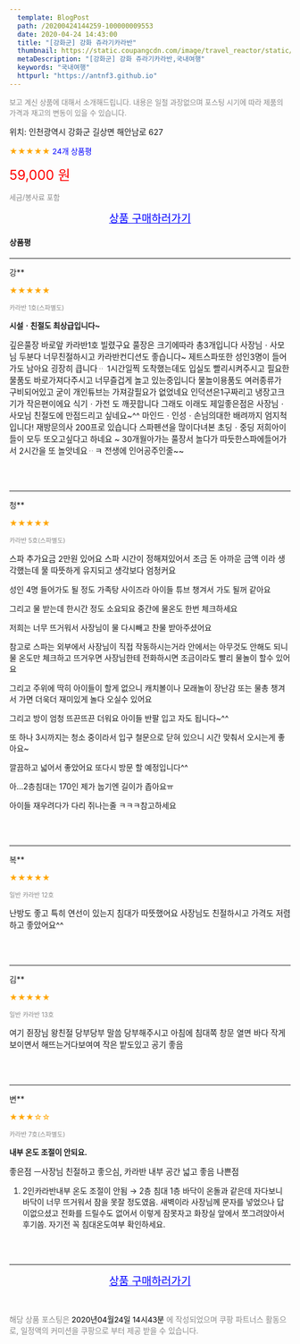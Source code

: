 ```yaml
---
  template: BlogPost
  path: /20200424144259-100000009553
  date: 2020-04-24 14:43:00
  title: "[강화군] 강화 쥬라기카라반"
  thumbnail: https://static.coupangcdn.com/image/travel_reactor/static/booking/image/pension/ddnayo/cadf35d2-82d4-465d-9130-356094c13886.jpg
  metaDescription: "[강화군] 강화 쥬라기카라반,국내여행"
  keywords: "국내여행"
  httpurl: "https://antnf3.github.io"
---
```

  
<span style="color: #888;font-size:0.8rem">보고 계신 상품에 대해서 소개해드립니다.
내용은 일절 과장없으며 포스팅 시기에 따라 제품의 가격과 재고의 변동이 있을 수 있습니다.</span>
  
<span style="font-size: 0.9rem;">위치: 인천광역시 강화군 길상면 해안남로 627</span>
  
<span style="color: orange;">★★★★★</span> <span style="color: blue;font-size: 0.85rem;">24개 상품평</span>
  
<span style="color: red;font-size: 1.5rem;">59,000 원</span>
  
<span style="color: #888;font-size:0.8rem">세금/봉사료 포함</span>





<p align="center"><a href="http://me2.do/53YxVAVw" style="font-size: 1.2rem; color: blue;">상품 구매하러가기</a></p>

#### 상품평
  
---
  
강**
    
<span style="color: orange;">★★★★★</span>
    
<span style="color: #888;font-size:0.7rem">카라반 1호(스파별도)</span>
    
<span style="font-size:0.85rem">**시설ㆍ친절도 최상급입니다~**</span>
    
<span style="font-size: 0.9rem;">깊은풀장 바로앞 카라반1호 빌렸구요
풀장은 크기에따라 총3개입니다 
사장님ㆍ사모님 두분다 너무친절하시고
카라반컨디션도 좋습니다~
제트스파또한 성인3명이 들어가도 남아요
굉장히 큽니다ᆢ
1시간일찍 도착했는데도 입실도 빨리시켜주시고
필요한물품도 바로가져다주시고
너무즐겁게 놀고 있는중입니다
물놀이용품도 여러종류가 구비되어있고
굳이 개인튜브는 가져갈필요가 없었네요
인덕션은1구짜리고 냉장고크기가 작은편이에요
식기ㆍ가전 도 깨끗합니다
그래도 이래도 제일좋은점은 사장님ㆍ사모님 친절도에 
만점드리고 싶네요~^^
마인드ㆍ인성ㆍ손님의대한 배려까지 엄지척입니다!
재방문의사 200프로 있습니다
스파펜션을 많이다녀본 초딩ㆍ중딩 저희아이들이 모두
 또오고싶다고 하네요 ~ 30개월아가는 풀장서 놀다가 따듯한스파에들어가서 2시간을 또 놀앗네요ᆢㅋ
전생에 인어공주인줄~~</span>
    
<br>
<br>

---
  
청**
    
<span style="color: orange;">★★★★★</span>
    
<span style="color: #888;font-size:0.7rem">카라반 5호(스파별도)</span>
    

    
<span style="font-size: 0.9rem;">스파 추가요금 2만원 있어요
스파 시간이 정해져있어서 조금 돈 아까운 금액 이라 
생각했는데 물 따뜻하게 유지되고 생각보다 엄청커요

성인 4명 들어가도 될 정도
가족탕 사이즈라 아이들 튜브 챙겨서 가도 될꺼 같아요

그리고 물 받는데 한시간 정도 소요되요
 중간에 물온도 한번 체크하세요 

저희는 너무 뜨거워서
사장님이 물 다시빼고 찬물 받아주셨어요

참고로 스파는 외부에서 사장님이 직접 작동하시는거라
안에서는 아무것도 안해도 되니 물 온도만 체크하고
뜨거우면 사장님한테 전화하시면 조금이라도 빨리
물놀이 할수 있어요 

그리고 주위에 딱히 아이들이
할게 없으니 캐치볼이나 모래놀이 장난감 또는 물총 챙겨서 가면 더욱더 재미있게 놀다 오실수 있어요

그리고 방이 엄청 뜨끈뜨끈 더워요
아이들 반팔 입고 자도 됩니다~^^


또 하나 3시까지는 청소 중이라서 입구
철문으로 닫혀 있으니 시간 맞춰서 오시는게
좋아요~ 


깔끔하고 넓어서 좋았어요
또다시 방문 할 예정입니다^^

아...2층침대는 170인 제가 눕기엔 길이가 좁아요ㅠ

아이들 재우려다가 다리 쥐나는줄 ㅋㅋㅋ참고하세요</span>
    
<br>
<br>

---
  
복**
    
<span style="color: orange;">★★★★★</span>
    
<span style="color: #888;font-size:0.7rem">일반 카라반 12호</span>
    

    
<span style="font-size: 0.9rem;">난방도 좋고 특히 연선이 있는지 침대가 따뜻했어요
사장님도 친절하시고 가격도 저렴하고 좋았어요^^</span>
    
<br>
<br>

---
  
김**
    
<span style="color: orange;">★★★★★</span>
    
<span style="color: #888;font-size:0.7rem">일반 카라반 13호</span>
    

    
<span style="font-size: 0.9rem;">여기 쥔장님 왕친절 당부당부 말씀 당부해주시고 
아침에 침대쪽 창문 열면 
바다 작게보이면서 해뜨는거다보여여
작은 밭도있고 공기 좋음</span>
    
<br>
<br>

---
  
변**
    
<span style="color: orange;">★★★☆☆</span>
    
<span style="color: #888;font-size:0.7rem">카라반 7호(스파별도)</span>
    
<span style="font-size:0.85rem">**내부 온도 조절이 안되요.**</span>
    
<span style="font-size: 0.9rem;">좋은점 ㅡ사장님 친절하고 좋으심, 카라반 내부 공간 넓고 좋음
나쁜점
1. 2인카라반내부 온도 조절이 안됨
             → 2층 침대 1층 바닥이 온돌과 같은데
              자다보니 바닥이 너무 뜨거워서 잠을 못잘 정도였음.
              새벽이라 사장님께 문자를 넣었으나 답이없으셨고
              전화를 드릴수도 없어서 이렇게 잠못자고 
              화장실 앞에서 쪼그려앉아서 후기씀.
              자기전 꼭 침대온도여부 확인하세요.</span>
    
<br>
<br>


  
---
  
<p align="center"><a href="http://me2.do/53YxVAVw" style="font-size: 1.2rem; color: blue;">상품 구매하러가기</a></p>
  
<br>
  
<span style="font-size: 0.85rem; color: #888;">해당 상품 포스팅은 <span style="color: #000;"> 2020년04월24일 14시43분 </span> 에 작성되었으며 쿠팡 파트너스 활동으로, 일정액의 커미션을 쿠팡으로 부터 제공 받을 수 있습니다.</span>